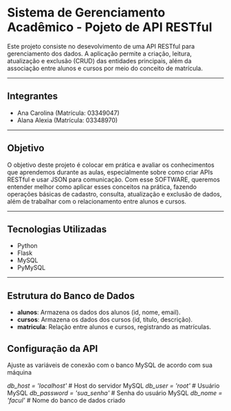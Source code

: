 # Sistema de Gerenciamento Acadêmico - Pojeto de API RESTful

Este projeto consiste no desevolvimento de uma API RESTful para gerenciamento dos dados. A aplicação permite a criação, leitura, atualização e exclusão (CRUD) das entidades principais, além da associação entre alunos e cursos por meio do conceito de matrícula.

------

## Integrantes

- Ana Carolina (Matrícula: 03349047)
- Alana Alexia (Matrícula: 03348970)

------

## Objetivo

O objetivo deste projeto é colocar em prática e avaliar os conhecimentos que aprendemos durante as aulas, especialmente sobre como criar APIs RESTful e usar JSON para comunicação. Com esse SOFTWARE, queremos entender melhor como aplicar esses conceitos na prática, fazendo operações básicas de cadastro, consulta, atualização e exclusão de dados, além de trabalhar com o relacionamento entre alunos e cursos.

------

## Tecnologias Utilizadas

- Python
- Flask
- MySQL
- PyMySQL

------

## Estrutura do Banco de Dados

- **alunos**: Armazena os dados dos alunos (id, nome, email).  
- **cursos**: Armazena os dados dos cursos (id, título, descrição).  
- **matricula**: Relação entre alunos e cursos, registrando as matrículas.

## Configuração da API

Ajuste as variáveis de conexão com o banco MySQL de acordo com sua máquina

*db_host = 'localhost'*         # Host do servidor MySQL
*db_user = 'root'*              # Usuário MySQL
*db_password = 'sua_senha'*     # Senha do usuário MySQL
*db_nome = 'facul'*             # Nome do banco de dados criado
